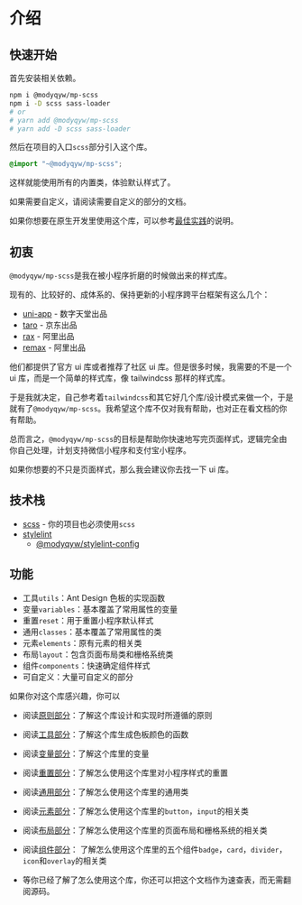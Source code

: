 # 介绍

## 快速开始

首先安装相关依赖。

```sh
npm i @modyqyw/mp-scss
npm i -D scss sass-loader
# or
# yarn add @modyqyw/mp-scss
# yarn add -D scss sass-loader
```

然后在项目的入口`scss`部分引入这个库。

```scss
@import "~@modyqyw/mp-scss";
```

这样就能使用所有的内置类，体验默认样式了。

如果需要自定义，请阅读需要自定义的部分的文档。

如果你想要在原生开发里使用这个库，可以参考[最佳实践](../best-practices/README.md)的说明。

## 初衷

`@modyqyw/mp-scss`是我在被小程序折磨的时候做出来的样式库。

现有的、比较好的、成体系的、保持更新的小程序跨平台框架有这么几个：

- [uni-app](https://uniapp.dcloud.io/) - 数字天堂出品
- [taro](https://taro.aotu.io/) - 京东出品
- [rax](https://rax.js.org/) - 阿里出品
- [remax](https://remaxjs.org/) - 阿里出品

他们都提供了官方 ui 库或者推荐了社区 ui 库。但是很多时候，我需要的不是一个 ui 库，而是一个简单的样式库，像 tailwindcss 那样的样式库。

于是我就决定，自己参考着`tailwindcss`和其它好几个库/设计模式来做一个，于是就有了`@modyqyw/mp-scss`。我希望这个库不仅对我有帮助，也对正在看文档的你有帮助。

总而言之，`@modyqyw/mp-scss`的目标是帮助你快速地写完页面样式，逻辑完全由你自己处理，计划支持微信小程序和支付宝小程序。

如果你想要的不只是页面样式，那么我会建议你去找一下 ui 库。

## 技术栈

- [scss](https://sass-lang.com/) - 你的项目也必须使用`scss`
- [stylelint](https://stylelint.io/)
  - [@modyqyw/stylelint-config](https://github.com/MillCloud/stylelint-config#readme)

## 功能

- 工具`utils`：Ant Design 色板的实现函数
- 变量`variables`：基本覆盖了常用属性的变量
- 重置`reset`：用于重置小程序默认样式
- 通用`classes`：基本覆盖了常用属性的类
- 元素`elements`：原有元素的相关类
- 布局`layout`：包含页面布局类和栅格系统类
- 组件`components`：快速确定组件样式
- 可自定义：大量可自定义的部分

如果你对这个库感兴趣，你可以

- 阅读[原则部分](../principle/README.md)：了解这个库设计和实现时所遵循的原则
- 阅读[工具部分](../utils/README.md)：了解这个库生成色板颜色的函数
- 阅读[变量部分](../variables/index.md)：了解这个库里的变量
- 阅读[重置部分](../reset/README.md)：了解怎么使用这个库里对小程序样式的重置
- 阅读[通用部分](../classes/index.md)：了解怎么使用这个库里的通用类
- 阅读[元素部分](../elements/index.md)：了解怎么使用这个库里的`button`，`input`的相关类
- 阅读[布局部分](../layout/index.md)：了解怎么使用这个库里的页面布局和栅格系统的相关类
- 阅读[组件部分](../components/index.md)： 了解怎么使用这个库里的五个组件`badge`，`card`，`divider`，`icon`和`overlay`的相关类

- 等你已经了解了怎么使用这个库，你还可以把这个文档作为速查表，而无需翻阅源码。
